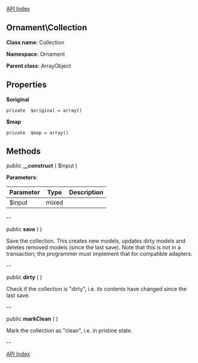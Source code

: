 [API Index](ApiIndex.md)


Ornament\Collection
---------------


**Class name**: Collection

**Namespace**: Ornament


**Parent class**: ArrayObject





    

    





Properties
----------


**$original**





    private  $original = array()






**$map**





    private  $map = array()






Methods
-------


public **__construct** ( $input )











**Parameters**:

| Parameter | Type | Description |
|-----------|------|-------------|
| $input | mixed |  |

--

public **save** (  )


Save the collection. This creates new models, updates dirty models and
deletes removed models (since the last save). Note that this is not in a
transaction; the programmer must implement that for compatible adapters.








--

public **dirty** (  )


Check if the collection is &quot;dirty&quot;, i.e. its contents have changed since
the last save.








--

public **markClean** (  )


Mark the collection as &quot;clean&quot;, i.e. in pristine state.








--

[API Index](ApiIndex.md)
